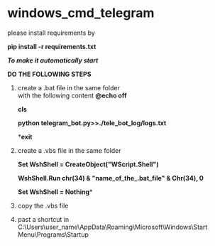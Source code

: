 # windows_cmd_telegram


please install requirements by



**pip install -r requirements.txt**

**_To make it automatically start_**


**DO THE FOLLOWING STEPS**
1. create a .bat file in the same folder  
   with the following content 
   **@echo off**
   
   **cls**
   
   **python telegram_bot.py>>./tele_bot_log/logs.txt**
   
   ***exit**
   
   
 2. create a .vbs file in the same folder 

    **Set WshShell = CreateObject("WScript.Shell")**
    
    **WshShell.Run chr(34) & "name_of_the_.bat_file" & Chr(34), 0**
    
    **Set WshShell = Nothing***
    

3. copy the .vbs file 
4. past a shortcut in C:\Users\user_name\AppData\Roaming\Microsoft\Windows\Start Menu\Programs\Startup
   
